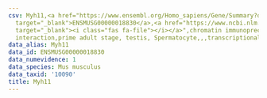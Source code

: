 ```yaml
---
csv: Myh11,<a href="https://www.ensembl.org/Homo_sapiens/Gene/Summary?db=core;g=ENSMUSG00000018830"
  target="_blank">ENSMUSG00000018830</a>,<a href="https://www.ncbi.nlm.nih.gov/pubmed/25450459"
  target="_blank"><i class="fas fa-file"></i></a>",chromatin immunoprecipitation assay,direct
  interaction,prime adult stage, testis, Spermatocyte,,,transcriptional regulation,
data_alias: Myh11
data_id: ENSMUSG00000018830
data_numevidence: 1
data_species: Mus musculus
data_taxid: '10090'
title: Myh11
---
```

